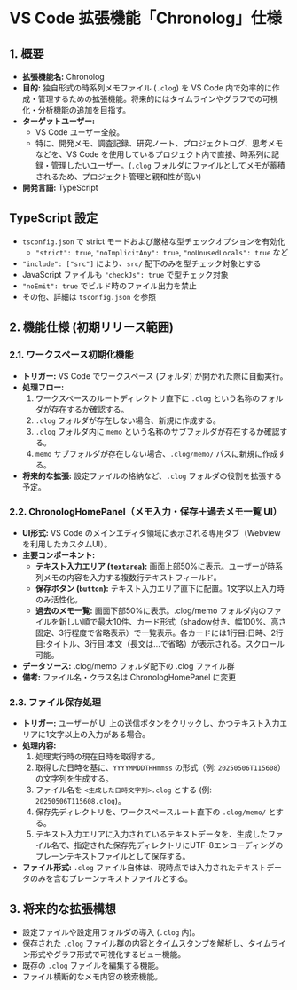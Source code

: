 # VS Code 拡張機能「Chronolog」仕様

## 1. 概要

- **拡張機能名:** Chronolog
- **目的:** 独自形式の時系列メモファイル (`.clog`) を VS Code 内で効率的に作成・管理するための拡張機能。将来的にはタイムラインやグラフでの可視化・分析機能の追加を目指す。
- **ターゲットユーザー:**
  - VS Code ユーザー全般。
  - 特に、開発メモ、調査記録、研究ノート、プロジェクトログ、思考メモなどを、VS Code を使用しているプロジェクト内で直接、時系列に記録・管理したいユーザー。(`.clog` フォルダにファイルとしてメモが蓄積されるため、プロジェクト管理と親和性が高い)
- **開発言語:** TypeScript

## TypeScript 設定

- `tsconfig.json` で strict モードおよび厳格な型チェックオプションを有効化
  - `"strict": true`, `"noImplicitAny": true`, `"noUnusedLocals": true` など
- `"include": ["src"]` により、`src/` 配下のみを型チェック対象とする
- JavaScript ファイルも `"checkJs": true` で型チェック対象
- `"noEmit": true` でビルド時のファイル出力を禁止
- その他、詳細は `tsconfig.json` を参照

## 2. 機能仕様 (初期リリース範囲)

### 2.1. ワークスペース初期化機能

- **トリガー:** VS Code でワークスペース (フォルダ) が開かれた際に自動実行。
- **処理フロー:**
  1.  ワークスペースのルートディレクトリ直下に `.clog` という名称のフォルダが存在するか確認する。
  2.  `.clog` フォルダが存在しない場合、新規に作成する。
  3.  `.clog` フォルダ内に `memo` という名称のサブフォルダが存在するか確認する。
  4.  `memo` サブフォルダが存在しない場合、`.clog/memo/` パスに新規に作成する。
- **将来的な拡張:** 設定ファイルの格納など、`.clog` フォルダの役割を拡張する予定。

### 2.2. ChronologHomePanel（メモ入力・保存＋過去メモ一覧 UI）

- **UI形式:** VS Code のメインエディタ領域に表示される専用タブ（Webview を利用したカスタムUI）。
- **主要コンポーネント:**
  - **テキスト入力エリア (`textarea`):** 画面上部50%に表示。ユーザーが時系列メモの内容を入力する複数行テキストフィールド。
  - **保存ボタン (`button`):** テキスト入力エリア直下に配置。1文字以上入力時のみ活性化。
  - **過去のメモ一覧:** 画面下部50%に表示。.clog/memo フォルダ内のファイルを新しい順で最大10件、カード形式（shadow付き、幅100%、高さ固定、3行程度で省略表示）で一覧表示。各カードには1行目:日時、2行目:タイトル、3行目:本文（長文は...で省略）が表示される。スクロール可能。
- **データソース:** .clog/memo フォルダ配下の .clog ファイル群
- **備考:** ファイル名・クラス名は ChronologHomePanel に変更

### 2.3. ファイル保存処理

- **トリガー:** ユーザーが UI 上の送信ボタンをクリックし、かつテキスト入力エリアに1文字以上の入力がある場合。
- **処理内容:**
  1.  処理実行時の現在日時を取得する。
  2.  取得した日時を基に、`YYYYMMDDTHHmmss` の形式（例: `20250506T115608`）の文字列を生成する。
  3.  ファイル名を `<生成した日時文字列>.clog` とする (例: `20250506T115608.clog`)。
  4.  保存先ディレクトリを、ワークスペースルート直下の `.clog/memo/` とする。
  5.  テキスト入力エリアに入力されているテキストデータを、生成したファイル名で、指定された保存先ディレクトリにUTF-8エンコーディングのプレーンテキストファイルとして保存する。
- **ファイル形式:** `.clog` ファイル自体は、現時点では入力されたテキストデータのみを含むプレーンテキストファイルとする。

## 3. 将来的な拡張構想

- 設定ファイルや設定用フォルダの導入 (`.clog` 内)。
- 保存された `.clog` ファイル群の内容とタイムスタンプを解析し、タイムライン形式やグラフ形式で可視化するビュー機能。
- 既存の `.clog` ファイルを編集する機能。
- ファイル横断的なメモ内容の検索機能。

